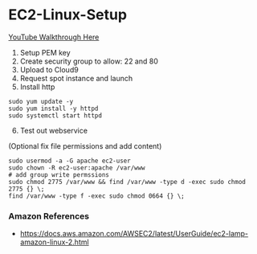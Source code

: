 # EC2-Linux-Setup

[YouTube Walkthrough Here](https://www.youtube.com/watch?v=HZIG4Kwnrs4&feature=youtu.be)

1.  Setup PEM key
2.  Create security group to allow:  22 and 80
3.  Upload to Cloud9
4.  Request spot instance and launch
5.  Install http

```
sudo yum update -y
sudo yum install -y httpd
sudo systemctl start httpd
```

6.  Test out webservice

(Optional fix file permissions and add content)

```
sudo usermod -a -G apache ec2-user
sudo chown -R ec2-user:apache /var/www
# add group write permssions 
sudo chmod 2775 /var/www && find /var/www -type d -exec sudo chmod 2775 {} \;
find /var/www -type f -exec sudo chmod 0664 {} \;
```

### Amazon References

* https://docs.aws.amazon.com/AWSEC2/latest/UserGuide/ec2-lamp-amazon-linux-2.html
